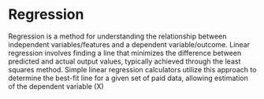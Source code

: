 # Regression

Regression is a method for understanding the relationship between independent variables/features and a dependent variable/outcome. Linear regression involves finding a line that minimizes the difference between predicted and actual output values,
typically achieved through the least squares method. Simple linear regression calculators utilize this approach to determine the best-fit line for a given set of paid data, allowing estimation of the dependent variable (X)
